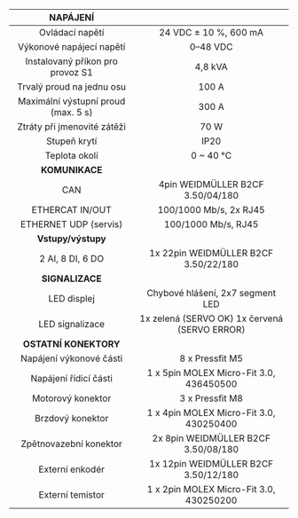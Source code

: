 | **NAPÁJENÍ** |   |
| :---: | :---: |
| Ovládací napětí | 24 VDC ± 10 %, 600 mA |
| Výkonové napájecí napětí | 0–48 VDC |
| Instalovaný příkon pro provoz S1 | 4,8 kVA |
| Trvalý proud na jednu osu | 100 A |
| Maximální výstupní proud (max. 5 s) | 300 A |
| Ztráty při jmenovité zátěži | 70 W |
| Stupeň krytí | IP20 |
| Teplota okolí | 0 ~ 40 °C |
| **KOMUNIKACE** |   |
| CAN | 4pin WEIDMÜLLER  B2CF 3.50/04/180 |
| ETHERCAT IN/OUT | 100/1000 Mb/s, 2x RJ45 |
| ETHERNET UDP (servis) | 100/1000 Mb/s, RJ45 |
| **Vstupy/výstupy** |   |
| 2 AI, 8 DI, 6 DO | 1x 22pin WEIDMÜLLER  B2CF 3.50/22/180 |
| **SIGNALIZACE** |   |
| LED displej | Chybové hlášení, 2x7 segment LED |
| LED signalizace | 1x zelená (SERVO OK)  1x červená (SERVO ERROR) |
| **OSTATNÍ KONEKTORY** |   |
| Napájení výkonové části | 8 x Pressfit M5 |
| Napájení řídicí části | 1 x 5pin MOLEX Micro-Fit 3.0, 436450500 |
| Motorový konektor | 3 x Pressfit M8 |
| Brzdový konektor | 1 x 4pin MOLEX Micro-Fit 3.0, 430250400 |
| Zpětnovazební konektor | 2x 8pin WEIDMÜLLER  B2CF 3.50/08/180 |
| Externí enkodér | 1x 12pin WEIDMÜLLER  B2CF 3.50/12/180 |
| Externí temistor | 1 x 2pin MOLEX Micro-Fit 3.0, 430250200 |
